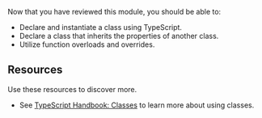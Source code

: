 Now that you have reviewed this module, you should be able to:

- Declare and instantiate a class using TypeScript.
- Declare a class that inherits the properties of another class.
- Utilize function overloads and overrides.

## Resources

Use these resources to discover more.

- See [TypeScript Handbook: Classes](https://www.typescriptlang.org/docs/handbook/classes.html) to learn more about using classes.

